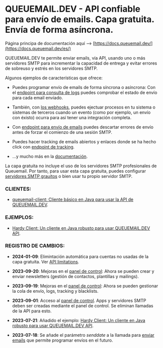 # QUEUEMAIL.DEV - API confiable para envío de emails. Capa gratuita. Envía de forma asíncrona.

Página principa de documentación aquí --> [https://docs.queuemail.dev/](https://docs.queuemail.dev/es/)

QUEUEMAIL.DEV te permite enviar emails, vía API, usando uno o más servidores SMTP para incrementar la capacidad de entrega y evitar errores de sobreuso y estrés en los servidores SMTP.

Algunos ejemplos de características que ofrece:

- Puedes programar envío de emails de forma síncrona o asíncrona: Con el [endpoint para consulta de logs](api-logs.md) puedes comprobar el estado de envío para cada email enviado.

- También, con [los webhooks](features-webhooks.md), puedes ejectuar procesos en tu sistema o sistemas de terceros cuando un evento (como por ejemplo, un envío con éxisto) ocurra para así tener una integración completa.

- Con [endpoint para envío de emails](api-emails.md) puedes descartar errores de envío antes de forzar el comienzo de una sesión SMTP.

- Puedes hacer tracking de emails abiertos y enlaces donde se ha hecho click con [endpoint de tracking](api-tracking.md).

- ...y mucho más en la [documentación](https://docs.queuemail.dev/es).

La capa gratuita no incluye el uso de los servidores SMTP profesionales de Queuemail. Por tanto, para usar esta capa gratuita, puedes configurar [servidores SMTP grauitos](other-freesmtps.md) o bien usar tu propio servidor SMTP.



### CLIENTES:

* [queuemail-client: Cliente básico en Java para usar la API de QUEUEMAIL.DEV](https://github.com/queuemail/docs-and-examples/tree/main/queuemail-client).

### EJEMPLOS:

* [Hardy Client: Un cliente en Java robusto para usar QUEUEMAIL.DEV API](examples-hardyservice.md).


### REGISTRO DE CAMBIOS:

* **2024-01-09**: Elimintación automática para cuentas no usadas de la capa gratuita. Ver [API limitations](api-limitations.md).

* **2023-09-20**: Mejoras en el <a href="https://queuemail.dev/qmadmin/login">panel de control</a>: Ahora se pueden crear y enviar newsletters (gestión de contactos, plantillas y mailings).

* **2023-09-19**: Mejoras en el <a href="https://queuemail.dev/qmadmin/login">panel de control</a>: Ahora se pueden gestionar la cola de envío, logs, tracking y blacklists.

* **2023-09-01**: Acceso al <a href="https://queuemail.dev/qmadmin/login">panel de control</a>. Apps y servidores SMTP deben ser creadas mediante el panel de control. Se eliminan llamadas de la API para esto.

* **2023-07-21**: Añadido el ejemplo: [Hardy Client: Un cliente en Java robusto para usar QUEUEMAIL.DEV API](examples-hardyservice.md).

* **2023-07-18**: Se añade el parámetro *senddate* a la llamada para [enviar emails](api-emails.md) que permite programar envíos en el futuro.

